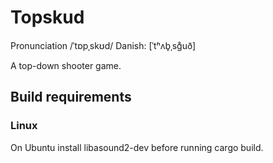# Topskud

Pronunciation /ˈtɒpˌskʊd/
Danish: [ˈtʰʌb̥ˌsg̊uð]

A top-down shooter game.

## Build requirements

### Linux

On Ubuntu install libasound2-dev before running cargo build.
